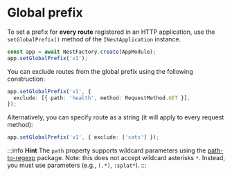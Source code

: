 # Global prefix

To set a prefix for **every route** registered in an HTTP application, use the `setGlobalPrefix()` method of the `INestApplication` instance.

```typescript
const app = await NestFactory.create(AppModule);
app.setGlobalPrefix('v1');
```

You can exclude routes from the global prefix using the following construction:

```typescript
app.setGlobalPrefix('v1', {
  exclude: [{ path: 'health', method: RequestMethod.GET }],
});
```

Alternatively, you can specify route as a string (it will apply to every request method):

```typescript
app.setGlobalPrefix('v1', { exclude: ['cats'] });
```

:::info **Hint**
The `path` property supports wildcard parameters using the [path-to-regexp](https://github.com/pillarjs/path-to-regexp#parameters) package. Note: this does not accept wildcard asterisks `*`. Instead, you must use parameters (e.g., `(.*)`, `:splat*`).
:::
